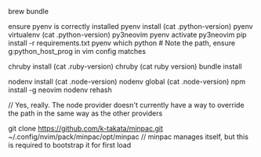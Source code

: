 brew bundle

ensure pyenv is correctly installed
pyenv install (cat .python-version)
pyenv virtualenv (cat .python-version) py3neovim
pyenv activate py3neovim
pip install -r requirements.txt
pyenv which python  # Note the path, ensure g:python_host_prog in vim config matches

chruby install (cat .ruby-version)
chruby (cat ruby version)
bundle install

nodenv install (cat .node-version)
nodenv global (cat .node-version)
npm install -g neovim
nodenv rehash

// Yes, really. The node provider doesn't currently have a way to override the path in the same way as the other providers

git clone https://github.com/k-takata/minpac.git ~/.config/nvim/pack/minpac/opt/minpac
// minpac manages itself, but this is required to bootstrap it for first load
